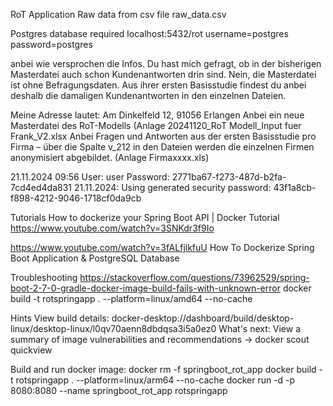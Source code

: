 RoT Application
Raw data from csv file raw_data.csv

Postgres database required 
localhost:5432/rot
username=postgres
password=postgres

anbei wie versprochen die Infos. Du hast mich gefragt, ob in der bisherigen Masterdatei auch schon Kundenantworten drin sind. Nein, die Masterdatei ist ohne Befragungsdaten. Aus ihrer ersten Basisstudie findest du anbei deshalb die damaligen Kundenantworten in den einzelnen Dateien.



Meine Adresse lautet: Am Dinkelfeld 12, 91056 Erlangen
Anbei ein neue Masterdatei des RoT-Modells (Anlage 20241120_RoT Modell_Input fuer Frank_V2.xlsx
Anbei Fragen und Antworten aus der ersten Basisstudie pro Firma – über die Spalte v_212 in den Dateien werden die einzelnen Firmen anonymisiert abgebildet. (Anlage Firmaxxxx.xls)

21.11.2024 09:56
User: user
Password: 2771ba67-f273-487d-b2fa-7cd4ed4da831
21.11.2024: Using generated security password: 43f1a8cb-f898-4212-9046-1718cf0da9cb

Tutorials
How to dockerize your Spring Boot API | Docker Tutorial
https://www.youtube.com/watch?v=3SNKdr3f9Io


https://www.youtube.com/watch?v=3fALfjlkfuU
How To Dockerize Spring Boot Application & PostgreSQL Database


Troubleshooting
https://stackoverflow.com/questions/73962529/spring-boot-2-7-0-gradle-docker-image-build-fails-with-unknown-error
docker build -t rotspringapp . --platform=linux/amd64 --no-cache


Hints
View build details: docker-desktop://dashboard/build/desktop-linux/desktop-linux/l0qv70aenn8dbdqsa3i5a0ez0
What's next:
View a summary of image vulnerabilities and recommendations → docker scout quickview 

Build and run docker image:
docker rm -f springboot_rot_app
docker build -t rotspringapp . --platform=linux/arm64 --no-cache
docker run -d -p 8080:8080 --name springboot_rot_app rotspringapp
